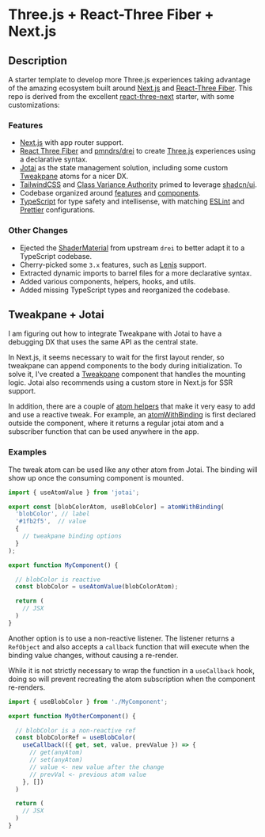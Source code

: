 <h1 style="align-content: center">Three.js + React-Three Fiber + Next.js</h1>

## Description

A starter template to develop more Three.js experiences taking advantage of the amazing ecosystem built around [Next.js](https://nextjs.org) and [React-Three Fiber](https://github.com/pmndrs/react-three-fiber). This repo is derived from the excellent [react-three-next](https://github.com/pmndrs/react-three-next) starter, with some customizations:

### Features

- [Next.js](https://nextjs.org) with app router support.
- [React Three Fiber](https://github.com/pmndrs/react-three-fiber) and [pmndrs/drei](https://github.com/pmndrs/drei) to create [Three.js](https://threejs.org) experiences using a declarative syntax.
- [Jotai](https://jotai.org) as the state management solution, including some custom [Tweakpane](https://tweakpane.github.io/docs) atoms for a nicer DX.
- [TailwindCSS](https://tailwindcss.com) and [Class Variance Authority](https://cva.style/docs) primed to leverage [shadcn/ui](https://ui.shadcn.com).
- Codebase organized around [features](./features) and [components](./components).
- [TypeScript](https://www.typescriptlang.org) for type safety and intellisense, with matching [ESLint](https://eslint.org) and [Prettier](https://prettier.io) configurations.


### Other Changes

- Ejected the [ShaderMaterial](./components/webgl/ShaderMaterial/shaderMaterial.ts) from upstream `drei` to better adapt it to a TypeScript codebase.
- Cherry-picked some `3.x` features, such as [Lenis](https://github.com/darkroomengineering/lenis/tree/main) support.
- Extracted dynamic imports to barrel files for a more declarative syntax.
- Added various components, helpers, hooks, and utils.
- Added missing TypeScript types and reorganized the codebase.

## Tweakpane + Jotai

I am figuring out how to integrate Tweakpane with Jotai to have a debugging DX that uses the same API as the central state.

In Next.js, it seems necessary to wait for the first layout render, so tweakpane can append components to the body during initialization. To solve it, I've created a [Tweakpane](./state/debug/Tweakpane.tsx) component that handles the mounting logic. Jotai also recommends using a custom store in Next.js for SSR support.

In addition, there are a couple of [atom helpers](./helpers/jotai) that make it very easy to add and use a reactive tweak. For example, an [atomWithBinding](./helpers/jotai/atomWithBinding.ts) is first declared outside the component, where it returns a regular jotai atom and a subscriber function that can be used anywhere in the app.

### Examples

The tweak atom can be used like any other atom from Jotai. The binding will show up once the consuming component is mounted.

```ts
import { useAtomValue } from 'jotai';

export const [blobColorAtom, useBlobColor] = atomWithBinding(
  'blobColor', // label
  '#1fb2f5',  // value
  {
    // tweakpane binding options
  }
);

export function MyComponent() {

  // blobColor is reactive
  const blobColor = useAtomValue(blobColorAtom);

  return (
    // JSX
  )
}
```

Another option is to use a non-reactive listener. The listener returns a `RefObject` and also accepts a `callback` function that will execute when the binding value changes, without causing a re-render.

While it is not strictly necessary to wrap the function in a `useCallback` hook, doing so will prevent recreating the atom subscription when the component re-renders.

```ts
import { useBlobColor } from './MyComponent';

export function MyOtherComponent() {

  // blobColor is a non-reactive ref
  const blobColorRef = useBlobColor(
    useCallback(({ get, set, value, prevValue }) => {
      // get(anyAtom)
      // set(anyAtom)
      // value <- new value after the change
      // prevVal <- previous atom value
    }, [])
  )

  return (
    // JSX
  )
}
```
